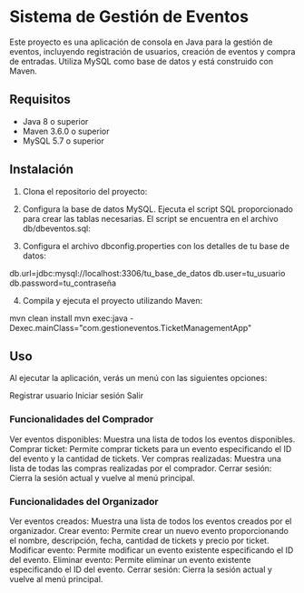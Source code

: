 # Sistema de Gestión de Eventos

Este proyecto es una aplicación de consola en Java para la gestión de eventos, incluyendo registración de usuarios, creación de eventos y compra de entradas. Utiliza MySQL como base de datos y está construido con Maven.

## Requisitos

- Java 8 o superior
- Maven 3.6.0 o superior
- MySQL 5.7 o superior

## Instalación

1. Clona el repositorio del proyecto:

2. Configura la base de datos MySQL. Ejecuta el script SQL proporcionado para crear las tablas necesarias. El script se encuentra en el archivo db/dbeventos.sql:

3. Configura el archivo dbconfig.properties con los detalles de tu base de datos:

db.url=jdbc:mysql://localhost:3306/tu_base_de_datos
db.user=tu_usuario
db.password=tu_contraseña

4. Compila y ejecuta el proyecto utilizando Maven:

mvn clean install
mvn exec:java -Dexec.mainClass="com.gestioneventos.TicketManagementApp"

## Uso

Al ejecutar la aplicación, verás un menú con las siguientes opciones:

Registrar usuario
Iniciar sesión
Salir

### Funcionalidades del Comprador

Ver eventos disponibles: Muestra una lista de todos los eventos disponibles.
Comprar ticket: Permite comprar tickets para un evento especificando el ID del evento y la cantidad de tickets.
Ver compras realizadas: Muestra una lista de todas las compras realizadas por el comprador.
Cerrar sesión: Cierra la sesión actual y vuelve al menú principal.

### Funcionalidades del Organizador

Ver eventos creados: Muestra una lista de todos los eventos creados por el organizador.
Crear evento: Permite crear un nuevo evento proporcionando el nombre, descripción, fecha, cantidad de tickets y precio por ticket.
Modificar evento: Permite modificar un evento existente especificando el ID del evento.
Eliminar evento: Permite eliminar un evento existente especificando el ID del evento.
Cerrar sesión: Cierra la sesión actual y vuelve al menú principal.
